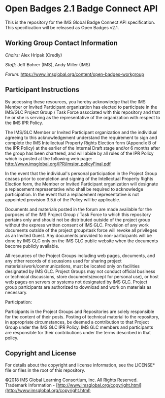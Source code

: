 # Open Badges 2.1 Badge Connect API
This is the repository for the IMS Global Badge Connect API specification. This specification will be released as Open Badges v2.1.

## Working Group Contact Information

_Chairs:_ Alex Hripak (Credly)

_Staff:_ Jeff Bohrer (IMS), Andy Miller (IMS)

_Forum:_ https://www.imsglobal.org/content/open-badges-workgroup

## Participant Instructions
By accessing these resources, you hereby acknowledge that the IMS Member or
Invited Participant organization has elected to participate in the IMS/GLC
Project Group / Task Force associated with this repository and that he or she is
serving as the representative of the organization with respect to the IMS IPR Policy.

The IMS/GLC Member or Invited Participant organization and the individual
agreeing to this acknowledgement understand the requirement to sign and complete
the IMS Intellectual Property Rights Election form (Appendix B of the IPR Policy)
at the earlier of the Internal Draft stage and/or 6 months after the group has
been chartered, and will abide by all rules of the IPR Policy which is posted at
the following web page: http://www.imsglobal.org/IPR/imsipr_policyFinal.pdf

In the event that the individual's personal participation in the Project Group
ceases prior to completion and signing of the Intellectual Property Rights
Election form, the Member or Invited Participant organization will designate a
replacement representative who shall be required to acknowledge participation.
In the event that a replacement representative is not appointed provision 3.5.ii
of the Policy will be applicable.

Documents and materials posted in the forum are made available for the purposes
of the IMS Project Group / Task Force to which this repository pertains only and
should not be distributed outside of the project group without the express written
consent of IMS GLC.  Provision of any work documents outside of the project
group/task force will revoke all privileges as an Invited Guest. Any documents
provided to non-participants will be done by IMS GLC only on the IMS GLC public
website when the documents become publicly available.

All resources of the Project Groups including web pages, documents, and any other
records of discussions used for sharing project materials/work/communications,
must be located only on facilities designated by IMS GLC. Project Groups may not
conduct official business or technical discussions, store documents(except for
personal use), or host web pages on servers or systems not designated by IMS GLC.
Project group participants are authorized to download and work on materials as
necessary.

Participation:

Participants in the Project Groups and Repositories are solely responsible for
the content of their posts. Posting of technical material to the repository, in
appropriate circumstances, be deemed a contribution to that Project Group under
the IMS GLC IPR Policy. IMS GLC members and participants are responsible for their
contributions under the terms described in that policy.


## Copyright and License

For details about the copyright and license information, see the LICENSE* file or
files in the root of this repository.

©2018 IMS Global Learning Consortium, Inc. All Rights Reserved. Trademark Information - [http://www.imsglobal.org/copyright.html](http://www.imsglobal.org/copyright.html)
